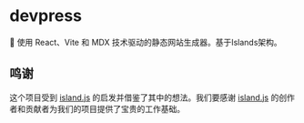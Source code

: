 # devpress
📝 使用 React、Vite 和 MDX 技术驱动的静态网站生成器。基于Islands架构。

## 鸣谢
这个项目受到 [island.js](https://github.com/sanyuan0704/island.js) 的启发并借鉴了其中的想法。我们要感谢 [island.js](https://github.com/sanyuan0704/island.js) 的创作者和贡献者为我们的项目提供了宝贵的工作基础。
